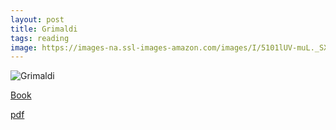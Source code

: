 ```yaml
---
layout: post
title: Grimaldi
tags: reading
image: https://images-na.ssl-images-amazon.com/images/I/5101lUV-muL._SX258_BO1,204,203,200_.jpg
---
```

![Grimaldi](https://images-na.ssl-images-amazon.com/images/I/5101lUV-muL._SX258_BO1,204,203,200_.jpg)


[Book](https://www.amazon.com/Discrete-Combinatorial-Mathematics-Applied-Introduction/dp/0201726343)

[pdf](http://ceiucaweb.com.ar/documentos/6-informatica/3er-anio-2do-cuatri/estructura-de-datos/apunte/Discrete_and_Combinatorial_Mathematics_5th_ed_-_R._Grimaldi.pdf)